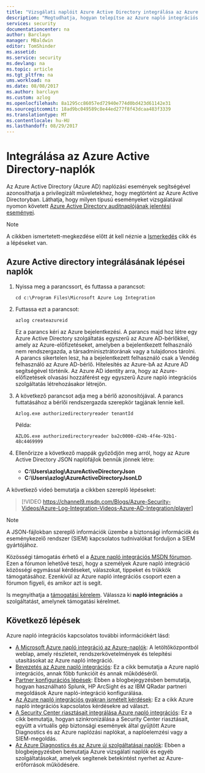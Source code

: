 ```yaml
---
title: "Vizsgálati naplóit Azure Active Directory integrálása az Azure napló |} Microsoft Docs"
description: "Megtudhatja, hogyan telepítse az Azure napló integrációs szolgáltatást, és integrálhatja a naplók az Azure felügyeleti naplók"
services: security
documentationcenter: na
author: Barclayn
manager: MBaldwin
editor: TomShinder
ms.assetid: 
ms.service: security
ms.devlang: na
ms.topic: article
ms.tgt_pltfrm: na
ums.workload: na
ms.date: 08/08/2017
ms.author: barclayn
ms.custom: azlog
ms.openlocfilehash: 8a1295cc86057ed72940e774d0bd423d61142e31
ms.sourcegitcommit: 18ad9bc049589c8e44ed277f8f43dcaa483f3339
ms.translationtype: MT
ms.contentlocale: hu-HU
ms.lasthandoff: 08/29/2017
---
```

# <a name="integrate-azure-active-directory-audit-logs"></a>Integrálása az Azure Active Directory-naplók

Az Azure Active Directory (Azure AD) naplózási események segítségével azonosíthatja a privilegizált műveletekhez, hogy megtörtént az Azure Active Directoryban. Láthatja, hogy milyen típusú eseményeket vizsgálatával nyomon követett [Azure Active Directory auditnaplójának jelentési eseményei](/active-directory/active-directory-reporting-audit-events#list-of-audit-report-events.md).

> [!NOTE]
> A cikkben ismertetett-megkezdése előtt át kell néznie a [Ismerkedés](security-azure-log-integration-get-started.md) cikk és a lépéseket van.

## <a name="steps-to-integrate-azure-active-directory-audit-logs"></a>Azure Active directory integrálásának lépései naplók

1. Nyissa meg a parancssort, és futtassa a parancsot:

   ``cd c:\Program Files\Microsoft Azure Log Integration``

2. Futtassa ezt a parancsot: 
 
   ``azlog createazureid``

   Ez a parancs kéri az Azure bejelentkezési. A parancs majd hoz létre egy Azure Active Directory szolgáltatás egyszerű az Azure AD-bérlőkkel, amely az Azure-előfizetéseket, amelyben a bejelentkezett felhasználó nem rendszergazda, a társadminisztrátorának vagy a tulajdonos tárolni. A parancs sikertelen lesz, ha a bejelentkezett felhasználó csak a Vendég felhasználó az Azure AD-bérlő. Hitelesítés az Azure-bA az Azure AD segítségével történik. Az Azure AD identity arra, hogy az Azure-előfizetések olvasási hozzáférést egy egyszerű Azure napló integrációs szolgáltatás létrehozásakor létrejön.

3. A következő parancsot adja meg a bérlő azonosítójával. A parancs futtatásához a bérlői rendszergazda szerepkör tagjának lennie kell.

   ``Azlog.exe authorizedirectoryreader tenantId``

   Példa:

   ``AZLOG.exe authorizedirectoryreader ba2c0000-d24b-4f4e-92b1-48c4469999``

4. Ellenőrizze a következő mappák győződjön meg arról, hogy az Azure Active Directory JSON naplófájlok bennük jönnek létre:

   * **C:\Users\azlog\AzureActiveDirectoryJson**
   * **C:\Users\azlog\AzureActiveDirectoryJsonLD**

A következő videó bemutatja a cikkben szereplő lépéseket:

> [!VIDEO https://channel9.msdn.com/Blogs/Azure-Security-Videos/Azure-Log-Integration-Videos-Azure-AD-Integration/player]


> [!NOTE]
> A JSON-fájlokban szereplő információk üzembe a biztonsági információk és eseménykezelő rendszer (SIEM) kapcsolatos tudnivalókat forduljon a SIEM gyártójához.

Közösségi támogatás érhető el a [Azure napló integrációs MSDN fórumon](https://social.msdn.microsoft.com/Forums/office/home?forum=AzureLogIntegration). Ezen a fórumon lehetővé teszi, hogy a személyek Azure napló integráció közösségi egymással kérdéseket, válaszokat, tippeket és trükkök támogatásához. Ezenkívül az Azure napló integrációs csoport ezen a fórumon figyeli, és amikor azt is segít.

Is megnyithatja a [támogatási kérelem](../azure-supportability/how-to-create-azure-support-request.md). Válassza ki **napló integrációs** a szolgáltatást, amelynek támogatási kérelmet.

## <a name="next-steps"></a>Következő lépések
Azure napló integrációs kapcsolatos további információkért lásd:

* [A Microsoft Azure napló integráció az Azure-naplók](https://www.microsoft.com/download/details.aspx?id=53324): A letöltőközpontból weblap, amely részleteit, rendszerkövetelmények és telepítési utasításokat az Azure napló integráció.
* [Bevezetés az Azure napló integrációs](security-azure-log-integration-overview.md): Ez a cikk bemutatja a Azure napló integrációs, annak főbb funkcióit és annak működéséről.
* [Partner konfigurációs lépések](https://blogs.msdn.microsoft.com/azuresecurity/2016/08/23/azure-log-siem-configuration-steps/): Ebben a blogbejegyzésben bemutatja, hogyan használható Splunk, HP ArcSight és az IBM QRadar partneri megoldások Azure napló-integráció konfigurálása.
* [Az Azure napló integrációs gyakran ismételt kérdések](security-azure-log-integration-faq.md): Ez a cikk Azure napló integrációs kapcsolatos kérdésekre ad választ.
* [A Security Center riasztásait integrálása Azure napló integrációs](../security-center/security-center-integrating-alerts-with-log-integration.md): Ez a cikk bemutatja, hogyan szinkronizálása a Security Center riasztásait, együtt a virtuális gép biztonsági események által gyűjtött Azure Diagnostics és az Azure naplózási naplókat, a naplóelemzési vagy a SIEM-megoldás.
* [Az Azure Diagnostics és az Azure új szolgáltatásai naplók](https://azure.microsoft.com/blog/new-features-for-azure-diagnostics-and-azure-audit-logs/): Ebben a blogbejegyzésben bemutatja Azure vizsgálati naplók és egyéb szolgáltatásokat, amelyek segítenek betekintést nyerhet az Azure-erőforrások működésére.
